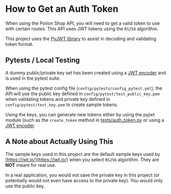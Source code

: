 # How to Get an Auth Token
When using the Potion Shop API, you will need to get a valid token to use with certain routes. This API uses JWT tokens using the `RS256` algorithm.

This project uses the [PyJWT library](https://pyjwt.readthedocs.io/en/latest/usage.html) to assist in decoding and validating token format.

## Pytests / Local Testing
A dummy public/private key set has been created using a [JWT encoder](https://jwt.io/) and is used in the pytest suite.

When using the pytest config file (`config/pytests/config_pytest.yml`), the API will use the public key defined in `config/pytest/test_public_key.pem` when validating tokens and private key defined in `config/pytest/test_key.pem` to create sample tokens.

Using the keys, you can generate new tokens either by using the pyjwt module (such as the `create_token` method in [tests/auth_token.py](../potion-shop/tests/auth_token.py) or using a [JWT encoder](https://jwt.io/).

## A Note about Actually Using This
The sample keys used in this project are the default sample keys used by [https://jwt.io/](https://jwt.io/) when you select `RS256` algorithm. They are **NOT** meant for real use.

In a real application, you would not save the private key in this project (or potentially would not even have access to the private key). You would only use the public key.
